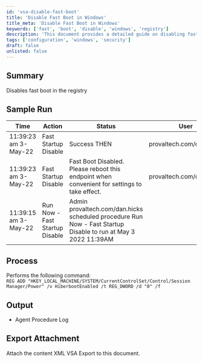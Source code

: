 ```yaml
---
id: 'vsa-disable-fast-boot'
title: 'Disable Fast Boot in Windows'
title_meta: 'Disable Fast Boot in Windows'
keywords: ['fast', 'boot', 'disable', 'windows', 'registry']
description: 'This document provides a detailed guide on disabling fast boot in Windows through registry modifications. It includes sample runs, processes involved, and output logs to ensure successful execution.'
tags: ['configuration', 'windows', 'security']
draft: false
unlisted: false
---
```

## Summary

Disables fast boot in the registry

## Sample Run

| Time                    | Action                    | Status                                                                 | User                        |
|-------------------------|---------------------------|------------------------------------------------------------------------|-----------------------------|
| 11:39:23 am 3-May-22   | Fast Startup Disable       | Success THEN                                                          | provaltech.com/dan.hicks    |
| 11:39:23 am 3-May-22   | Fast Startup Disable       | Fast Boot Disabled. Please reboot this endpoint when convenient for settings to take effect. | provaltech.com/dan.hicks    |
| 11:39:15 am 3-May-22   | Run Now - Fast Startup Disable | Admin provaltech.com/dan.hicks scheduled procedure Run Now - Fast Startup Disable to run at May 3 2022 11:39AM |                             |

## Process

Performs the following command:  
`REG ADD "HKEY_LOCAL_MACHINE/SYSTEM/CurrentControlSet/Control/Session Manager/Power" /v HiberbootEnabled /t REG_DWORD /d "0" /f`

## Output

- Agent Procedure Log

## Export Attachment

Attach the content XML VSA Export to this document.



